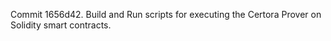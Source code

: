 Commit 1656d42.                    Build and Run scripts for executing the Certora Prover on Solidity smart contracts.